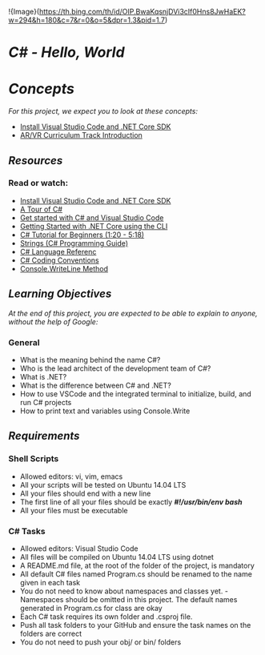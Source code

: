 !{Image}(https://th.bing.com/th/id/OIP.BwaKqsnjDVi3cIf0Hns8JwHaEK?w=294&h=180&c=7&r=0&o=5&dpr=1.3&pid=1.7)
# ***C# - Hello, World***

# ***Concepts***
*For this project, we expect you to look at these concepts:*

- [Install Visual Studio Code and .NET Core SDK](https://intranet.atlasschool.com/concepts/927)
- [AR/VR Curriculum Track Introduction](https://intranet.atlasschool.com/concepts/928)

## ***Resources***
### Read or watch:

- [Install Visual Studio Code and .NET Core SDK]()
- [A Tour of C#](https://learn.microsoft.com/en-us/dotnet/csharp/tour-of-csharp/)
- [Get started with C# and Visual Studio Code](https://learn.microsoft.com/en-us/dotnet/core/tutorials/with-visual-studio-code?pivots=dotnet-8-0)
- [Getting Started with .NET Core using the CLI](https://learn.microsoft.com/en-us/dotnet/core/tutorials/with-visual-studio-code?pivots=dotnet-8-0)
- [C# Tutorial for Beginners (1:20 - 5:18)](https://www.youtube.com/watch?v=gfkTfcpWqAY&feature=youtu.be&t=1m20s)
- [Strings (C# Programming Guide)](https://learn.microsoft.com/en-us/dotnet/csharp/programming-guide/strings/)
- [C# Language Referenc](https://learn.microsoft.com/en-us/dotnet/csharp/language-reference/)
- [C# Coding Conventions](https://learn.microsoft.com/en-us/dotnet/csharp/fundamentals/coding-style/coding-conventions)
- [Console.WriteLine Method](https://learn.microsoft.com/en-us/dotnet/api/system.console.writeline?view=netframework-4.8)

## ***Learning Objectives***
*At the end of this project, you are expected to be able to explain to anyone, without the help of Google:*

### General
- What is the meaning behind the name C#?
- Who is the lead architect of the development team of C#?
- What is .NET?
- What is the difference between C# and .NET?
- How to use VSCode and the integrated terminal to initialize, build, and run C# projects
- How to print text and variables using Console.Write

## ***Requirements***
### Shell Scripts
- Allowed editors: vi, vim, emacs
- All your scripts will be tested on Ubuntu 14.04 LTS
- All your files should end with a new line
- The first line of all your files should be exactly 
  ***#!/usr/bin/env bash***
- All your files must be executable

### C# Tasks
- Allowed editors: Visual Studio Code
- All files will be compiled on Ubuntu 14.04 LTS using      dotnet
- A README.md file, at the root of the folder of the project, is mandatory
- All default C# files named Program.cs should be renamed to the name given in each task
- You do not need to know about namespaces and classes yet. - Namespaces should be omitted in this project. The default names generated in Program.cs for class are okay
- Each C# task requires its own folder and .csproj file. 
- Push all task folders to your GitHub and ensure the task names on the folders are correct
- You do not need to push your obj/ or bin/ folders
